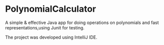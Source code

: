 # PolynomialCalculator

A simple & effective Java app for doing operations on polynomials and fast representations,using Junit for testing.

The project was developed using IntelliJ IDE.
